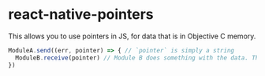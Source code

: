 # react-native-pointers

This allows you to use pointers in JS, for data that is in Objective C memory.

```js
ModuleA.send((err, pointer) => { // `pointer` is simply a string
  ModuleB.receive(pointer) // Module B does something with the data. The actual data never went over the bridge.
})
```
